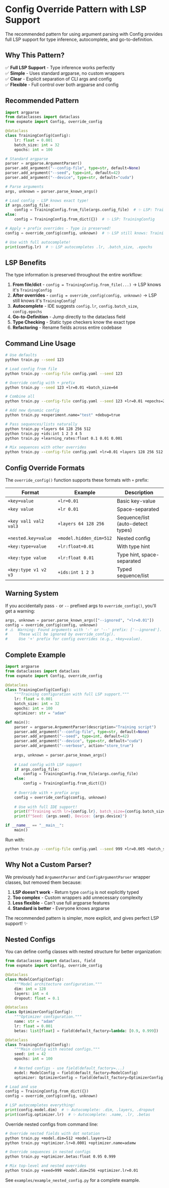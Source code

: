 # Config Override Pattern with LSP Support

The recommended pattern for using argument parsing with Config provides full LSP support for type inference, autocomplete, and go-to-definition.

## Why This Pattern?

✅ **Full LSP Support** - Type inference works perfectly  
✅ **Simple** - Uses standard argparse, no custom wrappers  
✅ **Clear** - Explicit separation of CLI args and config  
✅ **Flexible** - Full control over both argparse and config  

## Recommended Pattern

```python
import argparse
from dataclasses import dataclass
from expmate import Config, override_config

@dataclass
class TrainingConfig(Config):
    lr: float = 0.001
    batch_size: int = 32
    epochs: int = 100

# Standard argparse
parser = argparse.ArgumentParser()
parser.add_argument("--config-file", type=str, default=None)
parser.add_argument("--seed", type=int, default=42)
parser.add_argument("--device", type=str, default="cuda")

# Parse arguments
args, unknown = parser.parse_known_args()

# Load config - LSP knows exact type!
if args.config_file:
    config = TrainingConfig.from_file(args.config_file)  # ✨ LSP: TrainingConfig
else:
    config = TrainingConfig.from_dict({})  # ✨ LSP: TrainingConfig

# Apply + prefix overrides - Type is preserved!
config = override_config(config, unknown)  # ✨ LSP still knows: TrainingConfig

# Use with full autocomplete!
print(config.lr)  # ✨ LSP autocompletes .lr, .batch_size, .epochs
```

## LSP Benefits

The type information is preserved throughout the entire workflow:

1. **From file/dict** - `config = TrainingConfig.from_file(...)` → LSP knows it's `TrainingConfig`
2. **After overrides** - `config = override_config(config, unknown)` → LSP still knows it's `TrainingConfig`!
3. **Autocomplete** - IDE suggests `config.lr`, `config.batch_size`, `config.epochs`
4. **Go-to-Definition** - Jump directly to the dataclass field
5. **Type Checking** - Static type checkers know the exact type
6. **Refactoring** - Rename fields across entire codebase

## Command Line Usage

```bash
# Use defaults
python train.py --seed 123

# Load config from file
python train.py --config-file config.yaml --seed 123

# Override config with + prefix
python train.py --seed 123 +lr=0.01 +batch_size=64

# Combine all
python train.py --config-file config.yaml --seed 123 +lr=0.01 +epochs=200

# Add new dynamic config
python train.py +experiment.name="test" +debug=true

# Pass sequences/lists naturally
python train.py +layers 64 128 256 512
python train.py +ids:int 1 2 3 4 5
python train.py +learning_rates:float 0.1 0.01 0.001

# Mix sequences with other overrides
python train.py --config-file config.yaml +lr=0.01 +layers 128 256 512 +epochs=200
```

## Config Override Formats

The `override_config()` function supports these formats with `+` prefix:

| Format | Example | Description |
|--------|---------|-------------|
| `+key=value` | `+lr=0.01` | Basic key-value |
| `+key value` | `+lr 0.01` | Space-separated |
| `+key val1 val2 val3` | `+layers 64 128 256` | Sequence/list (auto-detect types) |
| `+nested.key=value` | `+model.hidden_dim=512` | Nested config |
| `+key:type=value` | `+lr:float=0.01` | With type hint |
| `+key:type value` | `+lr:float 0.01` | Type hint, space-separated |
| `+key:type v1 v2 v3` | `+ids:int 1 2 3` | Typed sequence/list |

## Warning System

If you accidentally pass `-` or `--` prefixed args to `override_config()`, you'll get a warning:

```python
args, unknown = parser.parse_known_args(["--ignored", "+lr=0.01"])
config = override_config(config, unknown)
# ⚠️  Warning: Found arguments with '-' or '--' prefix: ['--ignored'].
#     These will be ignored by override_config().
#     Use '+' prefix for config overrides (e.g., +key=value).
```

## Complete Example

```python
import argparse
from dataclasses import dataclass
from expmate import Config, override_config

@dataclass
class TrainingConfig(Config):
    """Training configuration with full LSP support."""
    lr: float = 0.001
    batch_size: int = 32
    epochs: int = 100
    optimizer: str = "adam"

def main():
    parser = argparse.ArgumentParser(description="Training script")
    parser.add_argument("--config-file", type=str, default=None)
    parser.add_argument("--seed", type=int, default=42)
    parser.add_argument("--device", type=str, default="cuda")
    parser.add_argument("--verbose", action="store_true")
    
    args, unknown = parser.parse_known_args()
    
    # Load config with LSP support
    if args.config_file:
        config = TrainingConfig.from_file(args.config_file)
    else:
        config = TrainingConfig.from_dict({})
    
    # Override with + prefix args
    config = override_config(config, unknown)
    
    # Use with full IDE support!
    print(f"Training with lr={config.lr}, batch_size={config.batch_size}")
    print(f"Seed: {args.seed}, Device: {args.device}")

if __name__ == "__main__":
    main()
```

Run with:
```bash
python train.py --config-file config.yaml --seed 999 +lr=0.005 +batch_size=128
```

## Why Not a Custom Parser?

We previously had `ArgumentParser` and `ConfigArgumentParser` wrapper classes, but removed them because:

1. **LSP doesn't work** - Return type `config` is not explicitly typed
2. **Too complex** - Custom wrappers add unnecessary complexity  
3. **Less flexible** - Can't use full argparse features
4. **Standard is better** - Everyone knows argparse

The recommended pattern is simpler, more explicit, and gives perfect LSP support! ✨

## Nested Configs

You can define config classes with nested structure for better organization:

```python
from dataclasses import dataclass, field
from expmate import Config, override_config

@dataclass
class ModelConfig(Config):
    """Model architecture configuration."""
    dim: int = 128
    layers: int = 4
    dropout: float = 0.1

@dataclass
class OptimizerConfig(Config):
    """Optimizer configuration."""
    name: str = "adam"
    lr: float = 0.001
    betas: list[float] = field(default_factory=lambda: [0.9, 0.999])

@dataclass
class TrainingConfig(Config):
    """Main config with nested configs."""
    seed: int = 42
    epochs: int = 100
    
    # Nested configs - use field(default_factory=...)
    model: ModelConfig = field(default_factory=ModelConfig)
    optimizer: OptimizerConfig = field(default_factory=OptimizerConfig)

# Load and use
config = TrainingConfig.from_dict({})
config = override_config(config, unknown)

# LSP autocompletes everything!
print(config.model.dim)  # ✨ Autocomplete: .dim, .layers, .dropout
print(config.optimizer.lr)  # ✨ Autocomplete: .name, .lr, .betas
```

Override nested configs from command line:

```bash
# Override nested fields with dot notation
python train.py +model.dim=512 +model.layers=12
python train.py +optimizer.lr=0.0001 +optimizer.name=adamw

# Override sequences in nested configs
python train.py +optimizer.betas:float 0.95 0.999

# Mix top-level and nested overrides
python train.py +seed=999 +model.dim=256 +optimizer.lr=0.01
```

See `examples/example_nested_config.py` for a complete example.
